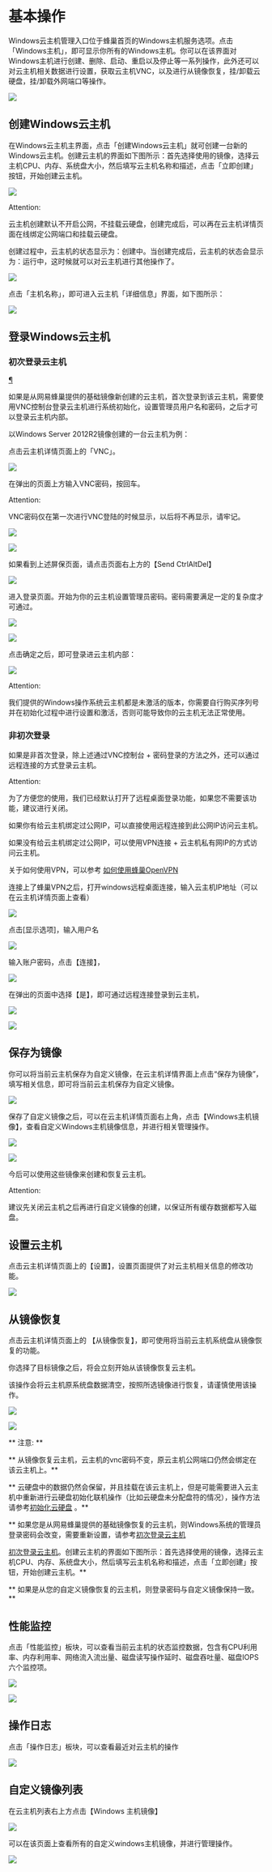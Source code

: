# 基本操作

Windows云主机管理入口位于蜂巢首页的Windows主机服务选项。点击「Windows主机」，即可显示你所有的Windows主机。你可以在该界面对Windows主机进行创建、删除、启动、重启以及停止等一系列操作，此外还可以对云主机相关数据进行设置，获取云主机VNC，以及进行从镜像恢复，挂/卸载云硬盘，挂/卸载外网端口等操作。

![](../image/Win主机_使用指南_总览.png)

## 创建Windows云主机

在Windows云主机主界面，点击「创建Windows云主机」就可创建一台新的Windows云主机。创建云主机的界面如下图所示：首先选择使用的镜像，选择云主机CPU、内存、系统盘大小，然后填写云主机名称和描述，点击「立即创建」按钮，开始创建云主机。

![](../image/Win主机_使用指南_创建windows云主机1.png)

<span>Attention:</span><div class="alertContent">云主机创建默认不开启公网，不挂载云硬盘，创建完成后，可以再在云主机详情页面在线绑定公网端口和挂载云硬盘。</div>

创建过程中，云主机的状态显示为：创建中。当创建完成后，云主机的状态会显示为：运行中，这时候就可以对云主机进行其他操作了。

![](../image/Win主机_使用指南_创建windows云主机2.png)

点击「主机名称」，即可进入云主机「详细信息」界面，如下图所示：

![](../image/Win主机_使用指南_创建windows云主机3.png)



## 登录Windows云主机

### 初次登录云主机
<span class="anchorlink"><a href="#firstlogin">¶</a></span>

如果是从网易蜂巢提供的基础镜像新创建的云主机，首次登录到该云主机，需要使用VNC控制台登录云主机进行系统初始化，设置管理员用户名和密码，之后才可以登录云主机内部。

以Windows Server 2012R2镜像创建的一台云主机为例：

点击云主机详情页面上的「VNC」。

![](../image/Win主机_使用指南_登录云主机1.png)

在弹出的页面上方输入VNC密码，按回车。

<span>Attention:</span><div class="alertContent">VNC密码仅在第一次进行VNC登陆的时候显示，以后将不再显示，请牢记。</div>

![](../image/Win主机_使用指南_登录云主机2.png)

![](../image/Win主机_使用指南_登录云主机3.png)

如果看到上述屏保页面，请点击页面右上方的【Send CtrlAltDel】

![](../image/Win主机_使用指南_登录云主机4.png)

进入登录页面。开始为你的云主机设置管理员密码。密码需要满足一定的复杂度才可通过。

![](../image/Win主机_使用指南_登录云主机5.png)

![](../image/Win主机_使用指南_登录云主机6.png)

点击确定之后，即可登录进云主机内部：

![](../image/Win主机_使用指南_登录云主机7.png)

<span>Attention:</span><div class="alertContent">我们提供的Windows操作系统云主机都是未激活的版本，你需要自行购买序列号并在初始化过程中进行设置和激活，否则可能导致你的云主机无法正常使用。</div>

### 非初次登录

如果是非首次登录，除上述通过VNC控制台 + 密码登录的方法之外，还可以通过远程连接的方式登录云主机。

<span>Attention:</span><div class="alertContent">为了方便您的使用，我们已经默认打开了远程桌面登录功能，如果您不需要该功能，建议进行关闭。</div>

如果你有给云主机绑定过公网IP，可以直接使用远程连接到此公网IP访问云主机。

如果没有给云主机绑定过公网IP，可以使用VPN连接 + 云主机私有网IP的方式访问云主机。

关于如何使用VPN，可以参考 [如何使用蜂巢OpenVPN](https://c.163.com/wiki/index.php?title=%E5%A6%82%E4%BD%95%E4%BD%BF%E7%94%A8%E8%9C%82%E5%B7%A2OpenVPN)

连接上了蜂巢VPN之后，打开windows远程桌面连接，输入云主机IP地址（可以在云主机详情页面上查看）

![](../image/Win主机_使用指南_非初次登录1.png)

点击[显示选项]，输入用户名

![](../image/Win主机_使用指南_非初次登录2.png)

输入账户密码，点击【连接】，

![](../image/Win主机_使用指南_非初次登录3.png)

在弹出的页面中选择【是】，即可通过远程连接登录到云主机，

![](../image/Win主机_使用指南_非初次登录4.png)

![](../image/Win主机_使用指南_非初次登录5.png)


## 保存为镜像

你可以将当前云主机保存为自定义镜像，在云主机详情界面上点击“保存为镜像”，填写相关信息，即可将当前云主机保存为自定义镜像。

![](../image/Win主机_使用指南_保存为镜像1.png)

保存了自定义镜像之后，可以在云主机详情页面右上角，点击【Windows主机镜像】，查看自定义Windows主机镜像信息，并进行相关管理操作。

![](../image/Win主机_使用指南_保存为镜像2.png)

![](../image/Win主机_使用指南_保存为镜像3.png)

今后可以使用这些镜像来创建和恢复云主机。

<span>Attention:</span><div class="alertContent">建议先关闭云主机之后再进行自定义镜像的创建，以保证所有缓存数据都写入磁盘。</div>


## 设置云主机

点击云主机详情页面上的【设置】，设置页面提供了对云主机相关信息的修改功能。

![](../image/Win主机_使用指南_设置云主机1.png)


## 从镜像恢复

点击云主机详情页面上的 【从镜像恢复】，即可使用将当前云主机系统盘从镜像恢复的功能。

你选择了目标镜像之后，将会立刻开始从该镜像恢复云主机。

该操作会将云主机原系统盘数据清空，按照所选镜像进行恢复，请谨慎使用该操作。

![](../image/Win主机_使用指南_从镜像恢复1.png)

![](../image/Win主机_使用指南_从镜像恢复2.png)

** 注意: **

** 从镜像恢复云主机，云主机的vnc密码不变，原云主机公网端口仍然会绑定在该云主机上。**

** 云硬盘中的数据仍然会保留，并且挂载在该云主机上，但是可能需要进入云主机中重新进行云硬盘初始化联机操作（比如云硬盘未分配盘符的情况），操作方法请参考[初始化云硬盘](http://support.c.163.com/md.html#!平台服务/Windows云主机/使用指南/挂载云硬盘.md#formatvolume) 。**

** 如果您是从网易蜂巢提供的基础镜像恢复的云主机，则Windows系统的管理员登录密码会改变，需要重新设置，请参考<a href="#firstlogin">初次登录云主机</a>

[初次登录云主机](http://support.c.163.com/md.html#!平台服务/Windows云主机/使用指南/windows云主机基本操作.md#firstlogin)。创建云主机的界面如下图所示：首先选择使用的镜像，选择云主机CPU、内存、系统盘大小，然后填写云主机名称和描述，点击「立即创建」按钮，开始创建云主机。**

** 如果是从您的自定义镜像恢复的云主机，则登录密码与自定义镜像保持一致。**

## 性能监控

点击「性能监控」板块，可以查看当前云主机的状态监控数据，包含有CPU利用率、内存利用率、网络流入流出量、磁盘读写操作延时、磁盘吞吐量、磁盘IOPS六个监控项。

![](../image/Win主机_使用指南_性能监控1.png)

![](../image/Win主机_使用指南_性能监控2.png)

## 操作日志

点击「操作日志」板块，可以查看最近对云主机的操作

![](../image/Win主机_使用指南_操作日志1.png)

## 自定义镜像列表

在云主机列表右上方点击【Windows 主机镜像】

![](../image/Win主机_使用指南_自定义镜像列表1.png)

可以在该页面上查看所有的自定义windows主机镜像，并进行管理操作。

![](../image/Win主机_使用指南_自定义镜像列表2.png)



